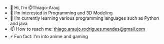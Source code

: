 - 👋 Hi, I’m @Thiago-Arauj
- 👀 I’m interested in Programming and 3D Modeling
- 🌱 I’m currently learning various programming languages such as Python and java
- 📫 How to reach me: thiago.araujo.rodrigues.mendes@gmail.com
- ⚡ Fun fact: I'm into anime and gaming

<!---
Thiago-Arauj/Thiago-Arauj is a ✨ special ✨ repository because its `README.md` (this file) appears on your GitHub profile.
You can click the Preview link to take a look at your changes.
--->
